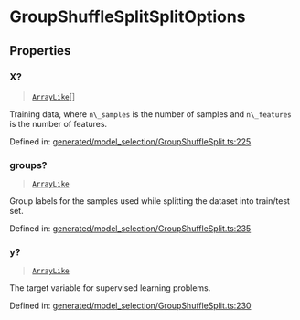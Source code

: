 # GroupShuffleSplitSplitOptions

## Properties

### X?

> [`ArrayLike`](../types/ArrayLike.md)[]

Training data, where `n\_samples` is the number of samples and `n\_features` is the number of features.

Defined in:  [generated/model\_selection/GroupShuffleSplit.ts:225](https://github.com/transitive-bullshit/scikit-learn-ts/blob/122b3c0/packages/sklearn/src/generated/model_selection/GroupShuffleSplit.ts#L225)

### groups?

> [`ArrayLike`](../types/ArrayLike.md)

Group labels for the samples used while splitting the dataset into train/test set.

Defined in:  [generated/model\_selection/GroupShuffleSplit.ts:235](https://github.com/transitive-bullshit/scikit-learn-ts/blob/122b3c0/packages/sklearn/src/generated/model_selection/GroupShuffleSplit.ts#L235)

### y?

> [`ArrayLike`](../types/ArrayLike.md)

The target variable for supervised learning problems.

Defined in:  [generated/model\_selection/GroupShuffleSplit.ts:230](https://github.com/transitive-bullshit/scikit-learn-ts/blob/122b3c0/packages/sklearn/src/generated/model_selection/GroupShuffleSplit.ts#L230)
